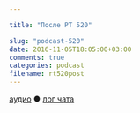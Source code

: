 ```yaml
---

title: "После РТ 520"

slug: "podcast-520"
date: 2016-11-05T18:05:00+03:00
comments: true
categories: podcast
filename: rt520post
---
```

[аудио](http://cdn.radio-t.com/rt520post.mp3) ● [лог чата](http://chat.radio-t.com/logs/radio-t-520.html)
<audio src="http://cdn.radio-t.com/rt520post.mp3" preload="none"/>

